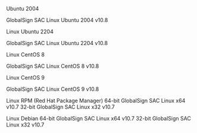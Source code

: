 Ubuntu 2004

GlobalSign SAC Linux Ubuntu 2004 v10.8

Linux Ubuntu 2204

GlobalSign SAC Linux Ubuntu 2204 v10.8


Linux CentOS 8

GlobalSign SAC Linux CentOS 8 v10.8

Linux CentOS 9

GlobalSign SAC Linux CentOS 9 v10.8


Linux RPM (Red Hat Package Manager)
64-bit
GlobalSign SAC Linux x64 v10.7
32-bit
GlobalSign SAC Linux x32 v10.7

Linux Debian 
64-bit
GlobalSign SAC Linux x64 v10.7
32-bit
GlobalSign SAC Linux x32 v10.7
